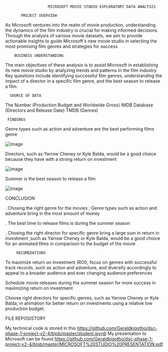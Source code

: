                        MICROSOFT MOVIE STUDIO EXPLORATORY DATA ANALYSIS

           PROJECT OVERVIEW

As Microsoft ventures into the realm of movie production, understanding the dynamics of the film industry is crucial for making informed decisions. Through the analysis of various movie datasets, we aim to provide actionable insights to guide Microsoft's new movie studio in selecting the most promising film genres and strategies for success


        BUSINESS UNDERSTANDING

The main objectives of these analysis is to assist Microsoft in establishing its new movie studio by analyzing trends and patterns in the film industry.
Key questions include identifying successful film genres, understanding the impact of a director in a specific film genre, and the best season to release a film.


      SOURCE OF DATA

The Number (Production Budget and Worldwide Gross)
 IMDB Database  (Directors and Release Date)
TMDB (Genres)            


     FINDINGS

 
 Genre types such as action and adventure are the best performing films genre

   ![image](https://github.com/Geraldkigotho/dsc-phase-1-project-v2-4/assets/162441488/a637c2da-31be-42dc-96ec-2f262cc364c7)

 Directors, such as Yarrow Cheney or Kyle Balda, would be a good choice because they have with a strong return on investment

![image](https://github.com/Geraldkigotho/dsc-phase-1-project-v2-4/assets/162441488/420b85d5-d843-409a-b179-bfc43216e25a)

Summer is the best season to release a film

![image](https://github.com/Geraldkigotho/dsc-phase-1-project-v2-4/assets/162441488/6760b00f-6b17-481b-96c1-4be828a23a82)

  CONCLUSION

. Chosing the right genre for the movies ; Genre types such as action and adventure bring in the most amount of money

. The best time to release films is during the summer season

. Chosing the right director for specific genre bring a large sum in return in investment ;such as Yarrow Cheney or Kyle Balda, would be a good choice for an animated films in comparison to the budget of the movie    


         RECOMEDATIONS  
 
To maximize return on investment (ROI), focus on genres with successful track records, such as action and adventure, and diversify accordingly to appeal  to a broader audience and ever changing audience preferences 

Schedule movie releases during the summer season for more success in maximizing return on investment 

Choose right directors  for specific genres, such as Yarrow Cheney or Kyle Balda,  in animation for better return on investments using a relative low production budget. 


 FILE REPOSISTORY


My technical code is stored in this https://github.com/Geraldkigotho/dsc-phase-1-project-v2-4/blob/master/student.ipynb   My presentation to Microsoft can be found https://github.com/Geraldkigotho/dsc-phase-1-project-v2-4/blob/master/MICROSOFT%20STUDIO%20PRESENTATION.pdf







    
   







